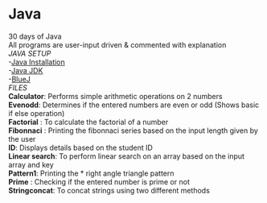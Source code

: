 # Java
30 days of Java\
All programs are user-input driven & commented with explanation\
*JAVA SETUP*\
-[Java Installation](https://java.com/en/download/help/download_options.html#windows)\
-[Java JDK](https://www.oracle.com/java/technologies/javase-downloads.html)\
-[BlueJ](https://www.bluej.org/)\
*FILES*\
**Calculator**: Performs simple arithmetic operations on 2 numbers\
**Evenodd**: Determines if the entered numbers are even or odd (Shows basic if else operation) \
**Factorial** : To calculate the factorial of a number\
**Fibonnaci** : Printing the fibonnaci series based on the input length given by the user\
**ID**: Displays details based on the student ID\
**Linear search**: To perform linear search on an array based on the input array and key\
**Pattern1**: Printing the * right angle triangle pattern\
**Prime** : Checking if the entered number is prime or not\
**Stringconcat**: To concat strings using two different methods


